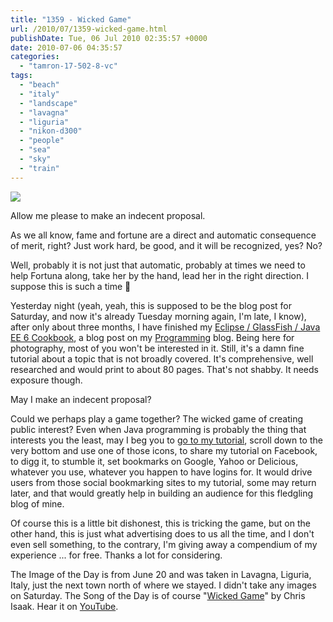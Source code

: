 ```yaml
---
title: "1359 - Wicked Game"
url: /2010/07/1359-wicked-game.html
publishDate: Tue, 06 Jul 2010 02:35:57 +0000
date: 2010-07-06 04:35:57
categories: 
  - "tamron-17-502-8-vc"
tags: 
  - "beach"
  - "italy"
  - "landscape"
  - "lavagna"
  - "liguria"
  - "nikon-d300"
  - "people"
  - "sea"
  - "sky"
  - "train"
---
```

<a target="_blank" href="https://d25zfm9zpd7gm5.cloudfront.net/1200x1200/2010/20100620_102125_ps.jpg"><img src="https://d25zfm9zpd7gm5.cloudfront.net/0600x0600/2010/20100620_102125_ps.jpg" /></a>

Allow me please to make an indecent proposal. 

As we all know, fame and fortune are a direct and automatic consequence of merit, right? Just work hard, be good, and it will be recognized, yes? No? 

Well, probably it is not just that automatic, probably at times we need to help Fortuna along, take her by the hand, lead her in the right direction. I suppose this is such a time 🙂

Yesterday night (yeah, yeah, this is supposed to be the blog post for Saturday, and now it's already Tuesday morning again, I'm late, I know), after only about three months, I have finished my <a target="_blank" target="_blank" href="http://programming.manessinger.com/2010/04/06/6-an-eclipse-glassfish-java-ee-6-cookbook/">Eclipse / GlassFish / Java EE 6 Cookbook</a>, a blog post on my <a target="_blank" href="http://programming.manessinger.com/">Programming</a> blog. Being here for photography, most of you won't be interested in it. Still, it's a damn fine tutorial about a topic that is not broadly covered. It's comprehensive, well researched and would print to about 80 pages. That's not shabby. It needs exposure though.

May I make an indecent proposal?

Could we perhaps play a game together? The wicked game of creating public interest? Even when Java programming is probably the thing that interests you the least, may I beg you to <a target="_blank" href="http://programming.manessinger.com/2010/04/06/6-an-eclipse-glassfish-java-ee-6-cookbook/">go to my tutorial</a>, scroll down to the very bottom and use one of those icons, to share my tutorial on Facebook, to digg it, to stumble it, set bookmarks on Google, Yahoo or Delicious, whatever you use, whatever you happen to have logins for. It would drive users from those social bookmarking sites to my tutorial, some may return later, and that would greatly help in building an audience for this fledgling blog of mine.

 Of course this is a little bit dishonest, this is tricking the game, but on the other hand, this is just what advertising does to us all the time, and I don't even sell something, to the contrary, I'm giving away a compendium of my experience ... for free. Thanks a lot for considering.

The Image of the Day is from June 20 and was taken in Lavagna, Liguria, Italy, just the next town north of where we stayed. I didn't take any images on Saturday. The Song of the Day is of course "<a target="_blank" href="http://www.lyricsmode.com/lyrics/c/chris_isaak/wicked_game.html">Wicked Game</a>" by Chris Isaak. Hear it on <a target="_blank" href="http://www.youtube.com/watch?v=-oaHHrNQVrg">YouTube</a>.
